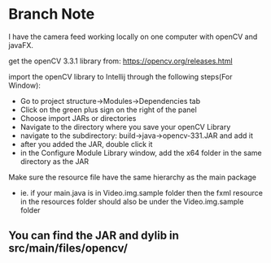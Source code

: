 # Branch Note
I have the camera feed working locally on one computer with openCV and javaFX.

get the openCV 3.3.1 library from: https://opencv.org/releases.html

import the openCV library to Intellij through the following steps(For Window):

- Go to project structure->Modules->Dependencies tab
- Click on the green plus sign on the right of the panel
- Choose import JARs or directories
- Navigate to the directory where you save your openCV Library
- navigate to the subdirectory: build->java->opencv-331.JAR and add it
- after you added the JAR, double click it
- in the Configure Module Library window, add the x64 folder in the same directory as the JAR

 Make sure the resource file have the same hierarchy as the main package<br>
   - ie. if your main.java is in Video.img.sample folder then the fxml resource 
in the resources folder should also be under the Video.img.sample folder

## You can find the JAR and dylib in src/main/files/opencv/


